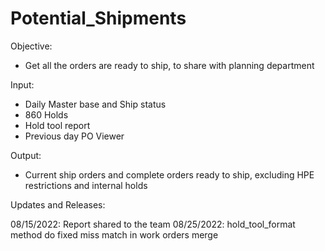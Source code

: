 # Potential_Shipments

Objective:

 * Get all the orders are ready to ship, to share with planning department

Input:

  * Daily Master base and Ship status
  * 860 Holds
  * Hold tool report
  * Previous day PO Viewer

Output:

  * Current ship orders and complete orders ready to ship, excluding HPE restrictions and internal holds

Updates and Releases:

08/15/2022: Report shared to the team
08/25/2022: hold_tool_format method do fixed miss match in work orders merge
